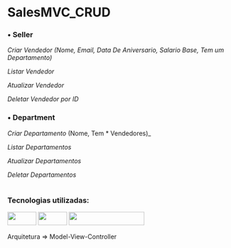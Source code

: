 # SalesMVC_CRUD

### • Seller
_Criar Vendedor (Nome, Email, Data De Aniversario, Salario Base, Tem um Departamento)_

_Listar Vendedor_

_Atualizar Vendedor_

_Deletar Vendedor por ID_

### • Department
_Criar Departamento_ (Nome, Tem * Vendedores)_

_Listar Departamentos_

_Atualizar Departamentos_

_Deletar Departamentos_

#
### Tecnologias utilizadas: 
<img width="65" height="30" src ="https://img.shields.io/badge/C%23-239120?style=for-the-badge&logo=c-sharp&logoColor=white" />  <img width="65" height="30" src ="https://img.shields.io/badge/.NET-5C2D91?style=for-the-badge&logo=.net&logoColor=white" /> <img width="170" height="30" src ="https://img.shields.io/badge/Microsoft_SQL_Server-CC2927?style=for-the-badge&logo=microsoft-sql-server&logoColor=white" />  

Arquitetura => Model-View-Controller
